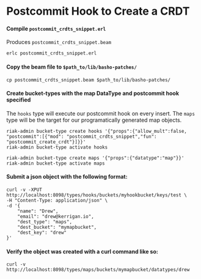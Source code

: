 # Postcommit Hook to Create a CRDT

#### Compile `postcommit_crdts_snippet.erl`

Produces `postcommit_crdts_snippet.beam`

```
erlc postcommit_crdts_snippet.erl
```

#### Copy the beam file to `$path_to/lib/basho-patches/`

```
cp postcommit_crdts_snippet.beam $path_to/lib/basho-patches/
```

#### Create bucket-types with the map DataType and postcommit hook specified

The `hooks` type will execute our postcommit hook on every insert.
The `maps` type will be the target for our programatically generated map objects.

```
riak-admin bucket-type create hooks '{"props":{"allow_mult":false, "postcommit":[{"mod": "postcommit_crdts_snippet","fun": "postcommit_create_crdt"}]}}'
riak-admin bucket-type activate hooks

riak-admin bucket-type create maps '{"props":{"datatype":"map"}}'
riak-admin bucket-type activate maps
```

#### Submit a json object with the following format:

```
curl -v -XPUT http://localhost:8098/types/hooks/buckets/myhookbucket/keys/test \
-H "Content-Type: application/json" \
-d '{
    "name": "Drew", 
    "email": "drew@kerrigan.io",
    "dest_type": "maps",
    "dest_bucket": "mymapbucket",
    "dest_key": "drew"
}'
```

#### Verify the object was created with a curl command like so:

```
curl -v http://localhost:8098/types/maps/buckets/mymapbucket/datatypes/drew
```
